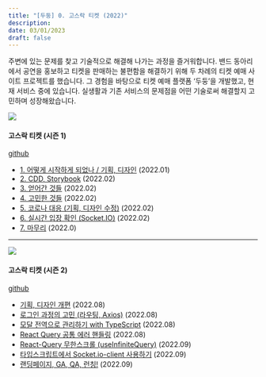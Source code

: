 ```yaml
---
title: "[두둥] 0. 고스락 티켓 (2022)"
description:
date: 03/01/2023
draft: false
---
```

주변에 있는 문제를 찾고 기술적으로 해결해 나가는 과정을 즐거워합니다. 밴드 동아리에서 공연을 홍보하고 티켓을 판매하는 불편함을 해결하기 위해 두 차례의 티켓 예매 사이트 프로젝트를 했습니다. 그 경험을 바탕으로 티켓 예매 플랫폼 ‘두둥’을 개발했고, 현재 서비스 중에 있습니다. 실생활과 기존 서비스의 문제점을 어떤 기술로써 해결할지 고민하며 성장해왔습니다.


![](https://user-images.githubusercontent.com/55226431/154953023-732d09fb-8724-4fca-8185-14f12116c344.png)
#### 고스락 티켓 (시즌 1)
[github](https://github.com/Gosrock/Ticket-Front-21st) 

- [1. 어떻게 시작하게 되었나 / 기획, 디자인](https://9yujin.tistory.com/23) (2022.01)
- [2. CDD, Storybook](https://9yujin.tistory.com/25) (2022.02)
- [3. 얻어간 것들](https://9yujin.tistory.com/26) (2022.02)
- [4. 고민한 것들](https://9yujin.tistory.com/27) (2022.02)
- [5. 코로나 대응 (기획, 디자인 수정)](https://9yujin.tistory.com/28) (2022.02)
- [6. 실시간 입장 확인 (Socket.IO)](https://9yujin.tistory.com/29) (2022.02)
- [7. 마무리](https://9yujin.tistory.com/30) (2022.0)

---

![](https://user-images.githubusercontent.com/55226431/184920291-3959f18b-4578-4681-b476-c9a2bf7dfc48.png)
#### 고스락  티켓 (시즌 2)
[github](https://github.com/Gosrock/Ticket-Front-22nd)

- [기획, 디자인 개편](https://9yujin.tistory.com/56) (2022.08)
- [로그인 과정의 고민 (라우팅, Axios)](https://9yujin.tistory.com/57) (2022.08)
- [모달 전역으로 관리하기 with TypeScript](https://9yujin.tistory.com/58) (2022.08)
- [React Query 공통 에러 핸들링](https://9yujin.tistory.com/59) (2022.08)
- [React-Query 무한스크롤 (useInfiniteQuery)](https://9yujin.tistory.com/61) (2022.09)
- [타입스크립트에서 Socket.io-client 사용하기](https://9yujin.tistory.com/62) (2022.09)
- [랜딩페이지, GA, QA, 런칭!](https://9yujin.tistory.com/63) (2022.09)